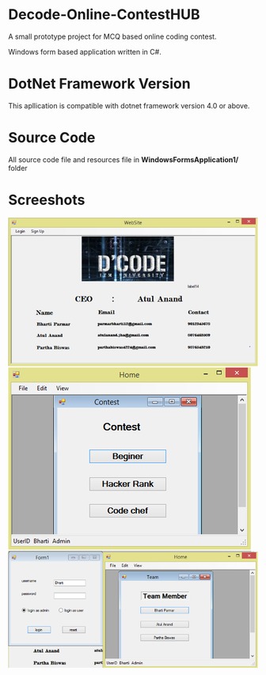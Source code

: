 # Decode-Online-ContestHUB
A small prototype project for MCQ based online coding contest.

Windows form based application written in C#.

# DotNet Framework Version
This apllication is compatible with dotnet framework version 4.0 or above.

# Source Code 
All source code file and resources file in **WindowsFormsApplication1/** folder

# Screeshots
![alt text](https://raw.githubusercontent.com/Bharti-Parmar/Decode-Online-ContestHUB/master/Screenshots/Screenshot%20(301).png)
![alt text](https://raw.githubusercontent.com/Bharti-Parmar/Decode-Online-ContestHUB/master/Screenshots/Screenshot%20(302).png)
![alt text](https://raw.githubusercontent.com/Bharti-Parmar/Decode-Online-ContestHUB/master/Screenshots/Screenshot%20(303).png)
